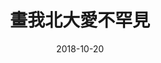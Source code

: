 ---
layout: carousel
category: posters
title: 畫我北大愛不罕見
imagesrc: https://i.imgur.com/QR1mfAi.jpg
eventurl: https://www.ntpu.edu.tw/college/e4/news_more.php?id=797
date: 2018-10-20
---